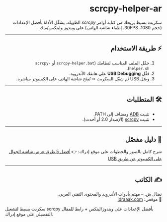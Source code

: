 <div dir="rtl" align="right">

# scrcpy-helper-ar

سكربت بسيط يريحك من كتابة أوامر *scrcpy* الطويلة. يشغِّل الأداة بأفضل الإعدادات (حجم 1080، 30FPS، إطفاء شاشة الهاتف) على ويندوز ولينكس/ماك.

---

## ⚡️ طريقة الاستخدام
1. حمِّل الملف المناسب لنظامك (`scrcpy-helper.bat` أو `scrcpy-helper.sh`).
2. فعِّل **USB Debugging** على هاتفك الأندرويد.
3. وصّل USB ثم شغّل السكربت ⇨ تُفتَح شاشة الهاتف على الكمبيوتر مباشرة.

---

## 🛠 المتطلبات
- تثبيت [ADB](https://developer.android.com/tools/adb) ومضاف إلى PATH.
- تثبيت [scrcpy](https://github.com/Genymobile/scrcpy/releases) (الإصدار 2.0 أو أحدث).

---

## 📖 دليل مفصّل
شرح كامل بالصور والخطوات على موقع إدراك:
👉 [أفضل 5 طرق عرض شاشة الجوال على الكمبيوتر عن طريق USB](https://idraaak.com/%d8%a7%d8%b8%d9%87%d8%a7%d8%b1-%d8%b4%d8%a7%d8%b4%d8%a9-%d8%a7%d9%84%d9%87%d8%a7%d8%aa%d9%81-%d8%b9%d9%84%d9%89-%d8%a7%d9%84%d9%83%d9%85%d8%a8%d9%8a%d9%88%d8%aa%d8%b1/)

---

## ✍️ الكاتب
نضال ش. – مهتم بأدوات الأندرويد والمحتوى التقني العربي.  
📎 موقعي: [idraaak.com](https://idraaak.com)

</div>


سكربت بسيط لتشغيل scrcpy بأفضل الإعدادات على ويندوز/لينكس + رابط للمقال التفصيلي على موقع إدراك.

